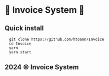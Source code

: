 # 🚀 Invoice System 🚀

## Quick install

```
  git clone https://github.com/htoann/Invoice
  cd Invoice
  yarn
  yarn start
```

## 2024 © Invoice System
